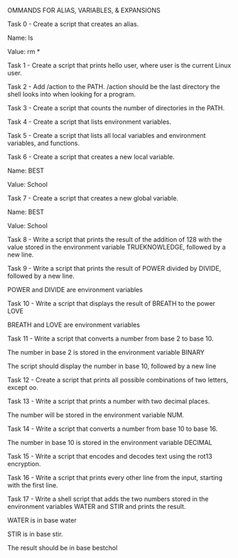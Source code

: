 OMMANDS FOR ALIAS, VARIABLES, & EXPANSIONS

Task 0 - Create a script that creates an alias.

Name: ls

Value: rm *

Task 1 - Create a script that prints hello user, where user is the current Linux user.


Task 2 - Add /action to the PATH. /action should be the last directory the shell looks into when looking for a program.


Task 3 - Create a script that counts the number of directories in the PATH.


Task 4 - Create a script that lists environment variables.


Task 5 - Create a script that lists all local variables and environment variables, and functions.


Task 6 - Create a script that creates a new local variable.

Name: BEST

Value: School

Task 7 - Create a script that creates a new global variable.

Name: BEST

Value: School

Task 8 - Write a script that prints the result of the addition of 128 with the value stored in the environment variable TRUEKNOWLEDGE, followed by a new line.

Task 9 - Write a script that prints the result of POWER divided by DIVIDE, followed by a new line.

 POWER and DIVIDE are environment variables

Task 10 - Write a script that displays the result of BREATH to the power LOVE

BREATH and LOVE are environment variables

Task 11 - Write a script that converts a number from base 2 to base 10.

The number in base 2 is stored in the environment variable BINARY

The script should display the number in base 10, followed by a new line

Task 12 - Create a script that prints all possible combinations of two letters, except oo.

Task 13 - Write a script that prints a number with two decimal places.

The number will be stored in the environment variable NUM.

Task 14 - Write a script that converts a number from base 10 to base 16.

The number in base 10 is stored in the environment variable DECIMAL

Task 15 - Write a script that encodes and decodes text using the rot13 encryption.


Task 16 - Write a script that prints every other line from the input, starting with the first line.

Task 17 - Write a shell script that adds the two numbers stored in the environment variables WATER and STIR and prints the result.

WATER is in base water

STIR is in base stir.

The result should be in base bestchol
